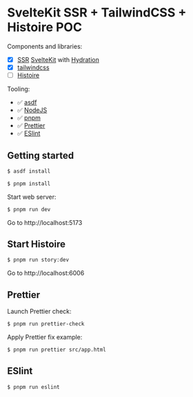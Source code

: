 # SvelteKit SSR + TailwindCSS + Histoire POC

Components and libraries:

- [x] [SSR](https://kit.svelte.dev/docs/page-options#ssr) [SvelteKit](https://github.com/sveltejs/kit) with [Hydration](https://kit.svelte.dev/docs/glossary#hydration)
- [x] [tailwindcss](https://github.com/tailwindlabs/tailwindcss)
- [ ] [Histoire](https://histoire.dev/)

Tooling:

- ✅ [asdf](https://asdf-vm.com/)
- ✅ [NodeJS](https://nodejs.org/en/)
- ✅ [pnpm](https://pnpm.io/)
- ✅ [Prettier](https://prettier.io/)
- ✅ [ESlint](https://eslint.org/)

## Getting started

```sh
$ asdf install
```

```sh
$ pnpm install
```

Start web server:

```sh
$ pnpm run dev
```

Go to http://localhost:5173

## Start Histoire

```sh
$ pnpm run story:dev
```

Go to http://localhost:6006

## Prettier

Launch Prettier check:

```sh
$ pnpm run prettier-check
```

Apply Prettier fix example:

```sh
$ pnpm run prettier src/app.html
```

## ESlint

```sh
$ pnpm run eslint
```
